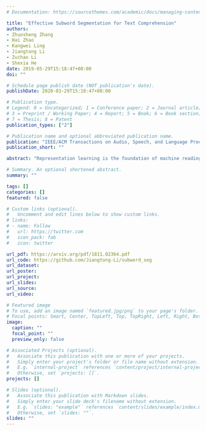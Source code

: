 ```yaml
---
# Documentation: https://sourcethemes.com/academic/docs/managing-content/

title: "Effective Subword Segmentation for Text Comprehension"
authors:
- Zhuosheng Zhang
- Hai Zhao
- Kangwei Ling
- Jiangtong Li
- Zuchao Li
- Shexia He
date: 2019-05-29T15:18:47+08:00
doi: ""

# Schedule page publish date (NOT publication's date).
publishDate: 2020-03-29T15:18:47+08:00

# Publication type.
# Legend: 0 = Uncategorized; 1 = Conference paper; 2 = Journal article;
# 3 = Preprint / Working Paper; 4 = Report; 5 = Book; 6 = Book section;
# 7 = Thesis; 8 = Patent
publication_types: ["2"]

# Publication name and optional abbreviated publication name.
publication: "IEEE/ACM Transactions on Audio, Speech, and Language Processing (TASLP 2019)"
publication_short: ""

abstract: "Representation learning is the foundation of machine reading comprehension and inference. In state-of-the-art models, character-level representations have been broadly adopted to alleviate the problem of effectively representing rare or complex words. However, character itself is not a natural minimal linguistic unit for representation or word embedding composing due to ignoring the linguistic coherence of consecutive characters inside word. This paper presents a general subword-augmented embedding framework for learning and composing computationally-derived subword-level representations. We survey a series of unsupervised segmentation methods for subword acquisition and different subword-augmented strategies for text understanding, showing that subword-augmented embedding significantly improves our baselines in various types of text understanding tasks on both English and Chinese benchmarks."

# Summary. An optional shortened abstract.
summary: ""

tags: []
categories: []
featured: false

# Custom links (optional).
#   Uncomment and edit lines below to show custom links.
# links:
# - name: Follow
#   url: https://twitter.com
#   icon_pack: fab
#   icon: twitter

url_pdf: https://arxiv.org/pdf/1811.02364.pdf
url_code: https://github.com/Jiangtong-Li/subword_seg
url_dataset:
url_poster:
url_project:
url_slides:
url_source:
url_video:

# Featured image
# To use, add an image named `featured.jpg/png` to your page's folder. 
# Focal points: Smart, Center, TopLeft, Top, TopRight, Left, Right, BottomLeft, Bottom, BottomRight.
image:
  caption: ""
  focal_point: ""
  preview_only: false

# Associated Projects (optional).
#   Associate this publication with one or more of your projects.
#   Simply enter your project's folder or file name without extension.
#   E.g. `internal-project` references `content/project/internal-project/index.md`.
#   Otherwise, set `projects: []`.
projects: []

# Slides (optional).
#   Associate this publication with Markdown slides.
#   Simply enter your slide deck's filename without extension.
#   E.g. `slides: "example"` references `content/slides/example/index.md`.
#   Otherwise, set `slides: ""`.
slides: ""
---
```

